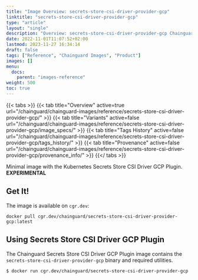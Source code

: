 ```yaml
---
title: "Image Overview: secrets-store-csi-driver-provider-gcp"
linktitle: "secrets-store-csi-driver-provider-gcp"
type: "article"
layout: "single"
description: "Overview: secrets-store-csi-driver-provider-gcp Chainguard Image"
date: 2022-11-01T11:07:52+02:00
lastmod: 2023-11-27 16:34:14
draft: false
tags: ["Reference", "Chainguard Images", "Product"]
images: []
menu: 
  docs: 
    parent: "images-reference"
weight: 500
toc: true
---
```


{{< tabs >}}
{{< tab title="Overview" active=true url="/chainguard/chainguard-images/reference/secrets-store-csi-driver-provider-gcp/" >}}
{{< tab title="Variants" active=false url="/chainguard/chainguard-images/reference/secrets-store-csi-driver-provider-gcp/image_specs/" >}}
{{< tab title="Tags History" active=false url="/chainguard/chainguard-images/reference/secrets-store-csi-driver-provider-gcp/tags_history/" >}}
{{< tab title="Provenance" active=false url="/chainguard/chainguard-images/reference/secrets-store-csi-driver-provider-gcp/provenance_info/" >}}
{{</ tabs >}}



<!--overview:start-->
Minimal image with the Kubernetes Secrets Store CSI Driver GCP Plugin. **EXPERIMENTAL**
<!--overview:end-->

<!--getting:start-->
## Get It!
The image is available on `cgr.dev`:

```
docker pull cgr.dev/chainguard/secrets-store-csi-driver-provider-gcp:latest
```
<!--getting:end-->

<!--body:start-->
## Using Secrets Store CSI Driver GCP Plugin

The Chainguard Secrets Store CSI Driver GCP Plugin image contains the `secrets-store-csi-driver-provider-gcp` binary and required utilities.

```shell
$ docker run cgr.dev/chainguard/secrets-store-csi-driver-provider-gcp
```
<!--body:end-->

